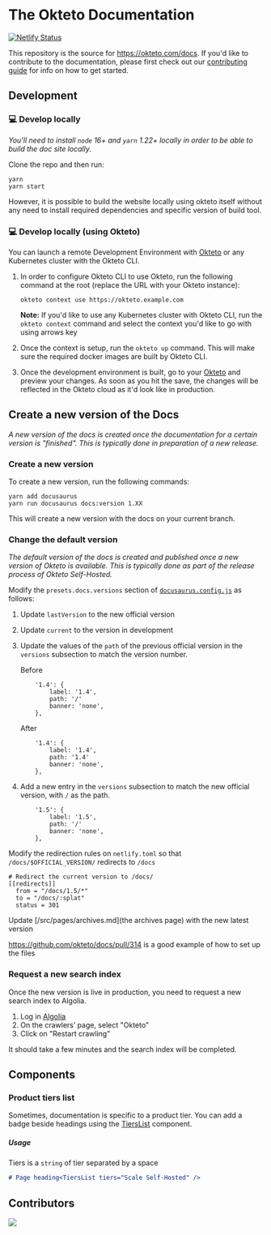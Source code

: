 # The Okteto Documentation

[![Netlify Status](https://api.netlify.com/api/v1/badges/9727b18a-8038-4a4e-91ff-95315bf76ead/deploy-status)](https://app.netlify.com/sites/okteto-docs/deploys)

This repository is the source for https://okteto.com/docs. If you'd like to contribute to the documentation, please first check out our [contributing guide](CONTRIBUTING.md) for info on how to get started.

## Development

### 💻 Develop locally

*You'll need to install `node` 16+ and `yarn` 1.22+ locally in order to be able to build the doc site locally.* 


Clone the repo and then run:

```console
yarn
yarn start
```

However, it is possible to build the website locally using okteto itself without any need to install required dependencies and specific version of build tool.

### 💻 Develop locally (using Okteto)

You can launch a remote Development Environment with [Okteto](https://okteto.com) or any Kubernetes cluster with the Okteto CLI.

1. In order to configure Okteto CLI to use Okteto, run the following command at the root (replace the URL with your Okteto instance):

    ```
    okteto context use https://okteto.example.com
    ```
    **Note:** If you'd like to use any Kubernetes cluster with Okteto CLI, run the `okteto context` command and select the context you'd like to go with using arrows key

2. Once the context is setup, run the `okteto up` command. This will make sure the required docker images are built by Okteto CLI.
   
3. Once the development environment is built, go to your [Okteto](https://okteto.com/docs) and preview your changes. As soon as you hit the save, the changes will be reflected in the Okteto cloud as it'd look like in production.


## Create a new version of the Docs

*A new version of the docs is created once the documentation for a certain version is "finished". This is typically done in preparation of a new release.*


### Create a new version
To create a new version, run the following commands:

```
yarn add docusaurus
yarn run docusaurus docs:version 1.XX
```

This will create a new version with the docs on your current branch. 

### Change the default version

*The default version of the docs is created and published once a new version of Okteto is available. This is typically done as part of the release process of Okteto Self-Hosted.*


Modify the `presets.docs.versions` section of  [`docusaurus.config.js`](docusaurus.config.js) as follows:


1. Update `lastVersion` to the new official version

2. Update `current` to the version in development

3. Update the values of the `path` of the  previous official version in the  `versions` subsection to match the version number. 

    Before
    ```
        '1.4': {
            label: '1.4',
            path: '/'
            banner: 'none',
        },
    ```

    After
    ```
        '1.4': {
            label: '1.4',
            path: '1.4'
            banner: 'none',
        },
    ```

4. Add a new entry in the `versions` subsection to match the new official version, with `/` as the path.
    
    ```
        '1.5': {
            label: '1.5',
            path: '/'
            banner: 'none',
        },
    ```

Modify the redirection rules on `netlify.toml` so that `/docs/$OFFICIAL_VERSION/` redirects to `/docs`

```
# Redirect the current version to /docs/
[[redirects]]
  from = "/docs/1.5/*"
  to = "/docs/:splat"
  status = 301
```

Update [/src/pages/archives.md](the archives page) with the new latest version

https://github.com/okteto/docs/pull/314 is a good example of how to set up the files



### Request a new search index
Once the new version is live in production, you need to request a new search index to Algolia.

1. Log in [Algolia](https://crawler.algolia.com/admin/crawlers)
2. On the crawlers’ page, select "Okteto"
3. Click on "Restart crawling"

It should take a few minutes and the search index will be completed.

## Components

### Product tiers list

Sometimes, documentation is specific to a product tier. You can add a badge beside headings using the [TiersList](https://github.com/okteto/docs/blob/main/src/theme/TiersList/index.js) component.

##### Usage

Tiers is a `string` of tier separated by a space

```md
# Page heading<TiersList tiers="Scale Self-Hosted" />
```

## Contributors

<a href="https://github.com/okteto/docs/graphs/contributors">
  <img src="https://contrib.rocks/image?repo=okteto/docs" />
</a>

<!--  https://contrib.rocks -->
